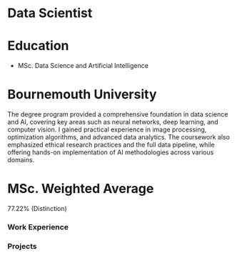 # Data Scientist

# Education
* MSc. Data Science and Artificial Intelligence
# Bournemouth University
The degree program provided a comprehensive foundation in data science and AI, covering key areas such as neural networks, deep learning, and computer vision. I gained practical experience in image processing, optimization algorithms, and advanced data analytics. The coursework also emphasized ethical research practices and the full data pipeline, while offering hands-on implementation of AI methodologies across various domains.
# MSc. Weighted Average
77.22% (Distinction)

### Work Experience

### Projects
